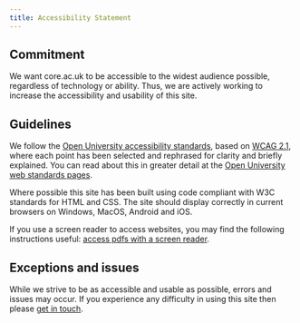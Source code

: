 ```yaml
---
title: Accessibility Statement
---
```


## Commitment

We want core.ac.uk to be accessible to the widest audience possible, regardless of technology or ability. Thus, we are actively working to increase the accessibility and usability of this site.

## Guidelines

We follow the [Open University accessibility standards](https://www.open.ac.uk/about/digital-governance/digital-standards-and-guidelines/accessibility), based on [WCAG 2.1](https://www.w3.org/TR/WCAG20/#intro), where each point has been selected and rephrased for clarity and briefly explained. You can read about this in greater detail at the [Open University web standards pages](https://www.open.ac.uk/about/digital-governance/digital-standards-and-guidelines/accessibility).

Where possible this site has been built using code compliant with W3C standards for HTML and CSS. The site should display correctly in current browsers on Windows, MacOS, Android and iOS.

If you use a screen reader to access websites, you may find the following instructions useful: [access pdfs with a screen reader](https://www.open.ac.uk/about/main/strategy-and-policies/policies-and-statements/how-access-pdfs-screen-reader).

## Exceptions and issues

While we strive to be as accessible and usable as possible, errors and issues may occur. If you experience any difficulty in using this site then please [get in touch](~contact).
